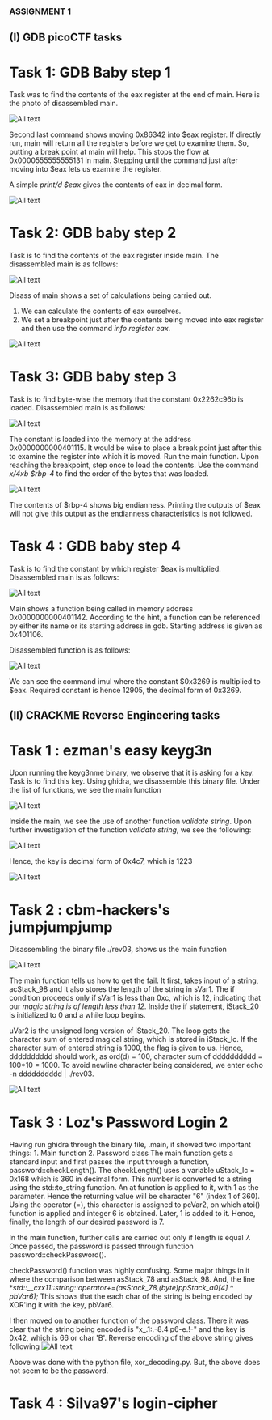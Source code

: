 ### ASSIGNMENT 1

## (I) GDB picoCTF tasks 

# Task 1: GDB Baby step 1

Task was to find the contents of the eax register at the end of main. 
Here is the photo of disassembled main.

![All text](images/image1.png)


Second last command shows moving 0x86342 into $eax register. If directly run, main will return all the registers before we get to examine them. So, putting a break point at main will help. 
This stops the flow at 0x0000555555555131 in main. Stepping until the command just after moving into $eax lets us examine the register.

A simple _print/d $eax_ gives the contents of eax in decimal form.

![All text](images/image2.png)


# Task 2: GDB baby step 2

Task is to find the contents of the eax register inside main. 
The disassembled main is as follows:

![All text](images/image3.png)

Disass of main shows a set of calculations being carried out. 
1. We can calculate the contents of eax ourselves.
2. We set a breakpoint just after the contents being moved into eax register and then use the command _info register eax_. 

![All text](images/image4.png)

# Task 3: GDB baby step 3
Task is to find byte-wise the memory that the constant 0x2262c96b is loaded. 
Disassembled main is as follows:

![All text](images/image5.png)

The constant is loaded  into the memory at the address 0x0000000000401115. It would be wise to place a break point just after this to examine the register into which it is moved.
Run the main function. Upon reaching the breakpoint, step once to load the contents. 
Use the command _x/4xb $rbp-4_ to find the order of the bytes that was loaded. 

![All text](images/image6.png)

The contents of $rbp-4 shows big endianness. Printing the outputs of $eax will not give this output as the endianness characteristics is not followed. 

# Task 4 : GDB baby step 4
Task is to find the constant by which register $eax is multiplied.
Disassembled main is as follows:

![All text](images/image7.png)

Main shows a function being called in memory address 0x0000000000401142. According to the hint, a function can be referenced by either its name or its starting address in gdb. Starting address is given as 0x401106.

Disassembled function is as follows:

![All text](images/image8.png)


We can see the command imul where the constant $0x3269 is multiplied to $eax. Required constant is hence 12905, the decimal form of 0x3269.


## (II) CRACKME Reverse Engineering tasks 

# Task 1 : ezman's easy keyg3n
Upon running the keyg3nme binary, we observe that it is asking for a key. Task is to find this key.
Using ghidra, we disassemble this binary file.
Under the list of functions, we see the main function

![All text](images/image9.png)

Inside the main, we see the use of another function _validate string_. Upon further investigation of the function _validate string_, we see the following:

![All text](images/image10.png)

Hence, the key is decimal form of 0x4c7, which is 1223

![All text](images/image11.png)

# Task 2 : cbm-hackers's jumpjumpjump
Disassembling the binary file ./rev03, shows us the main function

![All text](images/image12.png)

The main function tells us how to get the fail. It first, takes input of a string, acStack_98 and it also stores the length of the string in sVar1. 
The if condition proceeds only if sVar1 is less than 0xc, which is 12, indicating that our _magic string is of length less than 12_. 
Inside the if statement, iStack_20 is initialized to 0 and a while loop begins.

uVar2 is the unsigned long version of iStack_20. 
The loop gets the character sum of entered magical string, which is stored in iStack_lc. 
If the character sum of entered string is 1000, the flag is given to us.
Hence, dddddddddd should work, as ord(d) = 100, character sum of dddddddddd = 100*10 = 1000.
To avoid newline character being considered, we enter
echo -n dddddddddd | ./rev03.

![All text](images/image13.png)


# Task 3 : Loz's Password Login 2
Having run ghidra through the binary file, .main, it showed two important things:
    1. Main function
    2. Password class
The main function gets a standard input and first passes the input through a function, password::checkLength(). 
The checkLength() uses a variable uStack_lc = 0x168 which is 360 in decimal form.
This number is converted to a string using the std::to_string function. An at function is applied to it, with 1 as the parameter.
Hence the returning value will be character "6" (index 1 of 360). Using the operator (=), this character is assigned to pcVar2, on which atoi() function is applied and integer 6 is obtained. 
Later, 1 is added to it. Hence, finally, the length of our desired password is 7.

In the main function, further calls are carried out only if length is equal 7. Once passed, the password is passed through function password::checkPassword().

checkPassword() function was highly confusing. Some major things in it where the comparison between asStack_78 
and asStack_98.
And, the line **std::__cxx11::string::operator+=(asStack_78,(byte)ppStack_a0[4] ^ *pbVar6);**
This shows that the each char of the string is being encoded by XOR'ing it with the key, pbVar6.

I then moved on to another function of the password class. 
There it was clear that the string being encoded is "x_.1:.-8.4.p6-e.!-" and the key is 0x42, which is 66 or char 'B'. 
Reverse encoding of the above string gives following
![All text](images/image14.png) 

Above was done with the python file, xor_decoding.py.
But, the above does not seem to be the password. 

# Task 4 : Silva97's login-cipher

